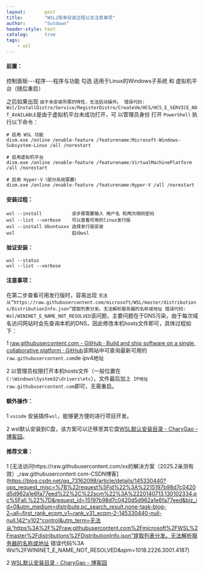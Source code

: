 ```yaml
---
layout:       post
title:        "WSL2简单安装过程以及注意事项"
author:       "Sutdown"
header-style: text
catalog:      true
tags:
    - wsl
---
```


#### 前置：

控制面板---程序---程序与功能   勾选 适用于Linux的Windows子系统 和 虚拟机平台（随后重启）

之后如果出现 `由于未安装所需的特性，无法启动操作。 错误代码: Wsl/InstallDistro/Service/RegisterDistro/CreateVm/HCS/HCS_E_SERVICE_NOT_AVAILABLE`是由于虚拟机平台未成功打开，可 以管理员身份 打开 `PowerShell`  执行以下命令：

```shell
# 启用 WSL 功能
dism.exe /online /enable-feature /featurename:Microsoft-Windows-Subsystem-Linux /all /norestart

# 启用虚拟机平台
dism.exe /online /enable-feature /featurename:VirtualMachinePlatform /all /norestart

# 启用 Hyper-V（部分系统需要）
dism.exe /online /enable-feature /featurename:Hyper-V /all /norestart
```



#### 安装过程：

```shell
wsl --install 			该步骤需要输入 用户名 和两次相同密码
wsl --list --verbose	可以查看可用的linux发行版
wsl --install Ubuntuxxx 选择发行版安装
wsl 					启动wsl
```

#### 验证安装：

```shell
wsl --status
wsl --list --verbose
```

#### 注意事项：

在第二步查看可用发行版时，容易出现 `无法从“https://raw.githubusercontent.com/microsoft/WSL/master/distributions/DistributionInfo.json”提取列表分发。无法解析服务器的名称或地址 错误代码: Wsl/WININET_E_NAME_NOT_RESOLVED`该问题，主要问题在于DNS污染，由于每次域名访问网站时会先查询本机的DNS，因此修改本机hosts文件即可，具体过程如下：

1 [raw.githubusercontent.com - GitHub · Build and ship software on a single, collaborative platform · GitHub](https://www.ipaddress.com/website/raw.githubusercontent.com/)该网站中可查询最新可用的`raw.githubusercontent.com`de ipv4地址

2 以管理员权限打开本机hosts文件（一般位置在`C:\Windows\System32\drivers\etc`），文件最后加上` IP地址  raw.githubusercontent.com`即可，无需重启。



#### 额外操作：

1 `vscode` 安装插件`wsl`，能够更方便的进行项目开发。

2 wsl默认安装到C盘，该方案可以迁移至其它盘[WSL默认安装目录 - CharyGao - 博客园](https://www.cnblogs.com/Chary/p/18072267)。



#### 推荐文章：

1 [无法访问https://raw.githubusercontent.com/xx的解决方案（2025.2亲测有效）_raw.githubusercontent com-CSDN博客](https://blog.csdn.net/qq_73162098/article/details/145330440?ops_request_misc=%7B%22request%5Fid%22%3A%2215197b98d7c0420d5d962a1e6fa77eed%22%2C%22scm%22%3A%2220140713.130102334.pc%5Fall.%22%7D&request_id=15197b98d7c0420d5d962a1e6fa77eed&biz_id=0&utm_medium=distribute.pc_search_result.none-task-blog-2~all~first_rank_ecpm_v1~rank_v31_ecpm-2-145330440-null-null.142^v102^control&utm_term=无法从“https%3A%2F%2Fraw.githubusercontent.com%2Fmicrosoft%2FWSL%2Fmaster%2Fdistributions%2FDistributionInfo.json”提取列表分发。无法解析服务器的名称或地址 错误代码%3A Wsl%2FWININET_E_NAME_NOT_RESOLVED&spm=1018.2226.3001.4187)

2 [WSL默认安装目录 - CharyGao - 博客园](https://www.cnblogs.com/Chary/p/18072267)